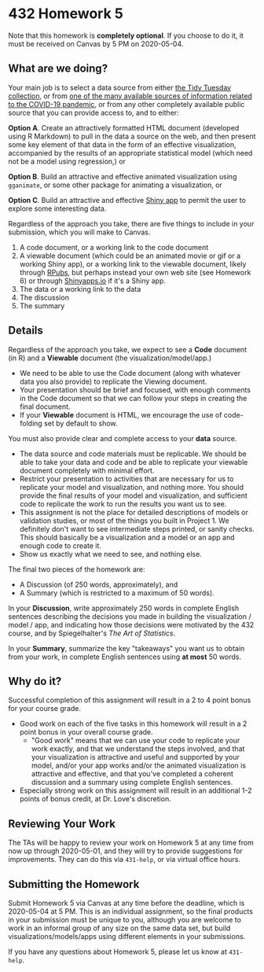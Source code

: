 # 432 Homework 5 

Note that this homework is **completely optional**. If you choose to do it, it must be received on Canvas by 5 PM on 2020-05-04. 

## What are we doing?

Your main job is to select a data source from either [the Tidy Tuesday collection](https://github.com/rfordatascience/tidytuesday), or from [one of the many available sources of information related to the COVID-19 pandemic](https://github.com/THOMASELOVE/2020-432/blob/master/covid19resources.md), or from any other completely available public source that you can provide access to, and to either:

**Option A**. Create an attractively formatted HTML document (developed using R Markdown) to pull in the data a source on the web, and then present some key element of that data in the form of an effective visualization, accompanied by the results of an appropriate statistical model (which need not be a model using regression,) or 

**Option B**. Build an attractive and effective animated visualization using `gganimate`, or some other package for animating a visualization, or

**Option C**. Build an attractive and effective [Shiny app](https://shiny.rstudio.com/deploy/) to permit the user to explore some interesting data.

Regardless of the approach you take, there are five things to include in your submission, which you will make to Canvas.

1. A code document, or a working link to the code document
2. A viewable document (which could be an animated movie or gif or a working Shiny app), or a working link to the viewable document, likely through [RPubs](https://rpubs.com/), but perhaps instead your own web site (see Homework 6) or through [Shinyapps.io](https://www.shinyapps.io/) if it's a Shiny app.
3. The data or a working link to the data
4. The discussion
5. The summary

## Details

Regardless of the approach you take, we expect to see a **Code** document (in R) and a **Viewable** document (the visualization/model/app.) 

- We need to be able to use the Code document (along with whatever data you also provide) to replicate the Viewing document. 
- Your presentation should be brief and focused, with enough comments in the Code document so that we can follow your steps in creating the final document.
- If your **Viewable** document is HTML, we encourage the use of code-folding set by default to show. 

You must also provide clear and complete access to your **data** source. 

- The data source and code materials must be replicable. We should be able to take your data and code and be able to replicate your viewable document completely with minimal effort.
- Restrict your presentation to activities that are necessary for us to replicate your model and visualization, and nothing more. You should provide the final results of your model and visualization, and sufficient code to replicate the work to run the results you want us to see.
- This assignment is not the place for detailed descriptions of models or validation studies, or most of the things you built in Project 1. We definitely don't want to see intermediate steps printed, or sanity checks. This should basically be a visualization and a model or an app and enough code to create it. 
- Show us exactly what we need to see, and nothing else.

The final two pieces of the homework are:

- A Discussion (of 250 words, approximately), and 
- A Summary (which is restricted to a maximum of 50 words).

In your **Discussion**, write approximately 250 words in complete English sentences describing the decisions you made in building the visualization / model / app, and indicating how those decisions were motivated by the 432 course, and by Spiegelhalter's *The Art of Statistics*.

In your **Summary**, summarize the key "takeaways" you want us to obtain from your work, in complete English sentences using **at most** 50 words.

## Why do it?

Successful completion of this assignment will result in a 2 to 4 point bonus for your course grade.

- Good work on each of the five tasks in this homework will result in a 2 point bonus in your overall course grade.
    - "Good work" means that we can use your code to replicate your work exactly, and that we understand the steps involved, and that your visualization is attractive and useful and supported by your model, and/or your app works and/or the animated visualization is attractive and effective, and that you've completed a coherent discussion and a summary using complete English sentences.
- Especially strong work on this assignment will result in an additional 1-2 points of bonus credit, at Dr. Love's discretion.

## Reviewing Your Work

The TAs will be happy to review your work on Homework 5 at any time from now up through 2020-05-01, and they will try to provide suggestions for improvements. They can do this via `431-help`, or via virtual office hours.

## Submitting the Homework

Submit Homework 5 via Canvas at any time before the deadline, which is 2020-05-04 at 5 PM. This is an individual assignment, so the final products in your submission must be unique to you, although you are welcome to work in an informal group of any size on the same data set, but build visualizations/models/apps using different elements in your submissions. 

If you have any questions about Homework 5, please let us know at `431-help`.
